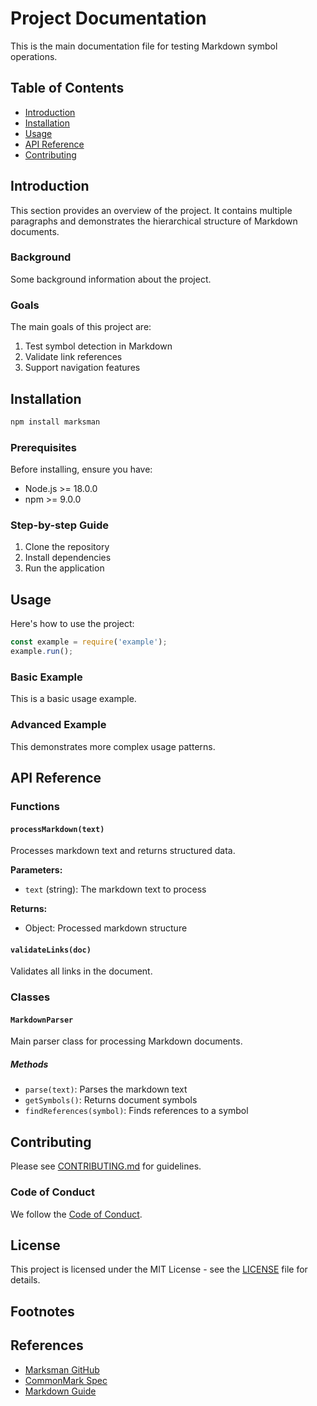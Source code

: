 # Project Documentation

This is the main documentation file for testing Markdown symbol operations.

## Table of Contents

- [Introduction](#introduction)
- [Installation](#installation)
- [Usage](#usage)
- [API Reference](#api-reference)
- [Contributing](#contributing)

## Introduction

This section provides an overview of the project. It contains multiple paragraphs
and demonstrates the hierarchical structure of Markdown documents.

### Background

Some background information about the project.

### Goals

The main goals of this project are:
1. Test symbol detection in Markdown
2. Validate link references
3. Support navigation features

## Installation

```bash
npm install marksman
```

### Prerequisites

Before installing, ensure you have:
- Node.js >= 18.0.0
- npm >= 9.0.0

### Step-by-step Guide

1. Clone the repository
2. Install dependencies
3. Run the application

## Usage

Here's how to use the project:

```javascript
const example = require('example');
example.run();
```

### Basic Example

This is a basic usage example.

### Advanced Example

This demonstrates more complex usage patterns.

## API Reference

### Functions

#### `processMarkdown(text)`

Processes markdown text and returns structured data.

**Parameters:**
- `text` (string): The markdown text to process

**Returns:**
- Object: Processed markdown structure

#### `validateLinks(doc)`

Validates all links in the document.

### Classes

#### `MarkdownParser`

Main parser class for processing Markdown documents.

##### Methods

- `parse(text)`: Parses the markdown text
- `getSymbols()`: Returns document symbols
- `findReferences(symbol)`: Finds references to a symbol

## Contributing

Please see [CONTRIBUTING.md](CONTRIBUTING.md) for guidelines.

### Code of Conduct

We follow the [Code of Conduct](CODE_OF_CONDUCT.md).

## License

This project is licensed under the MIT License - see the [LICENSE](LICENSE) file for details.

## Footnotes

[^1]: This is a footnote example.
[^2]: Another footnote with more information.

## References

- [Marksman GitHub](https://github.com/artempyanykh/marksman)
- [CommonMark Spec](https://commonmark.org/)
- [Markdown Guide](https://www.markdownguide.org/)